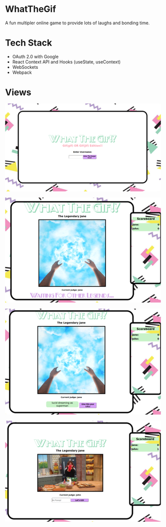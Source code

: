 # WhatTheGif

A fun multipler online game to provide lots of laughs and bonding time.

# Tech Stack

- OAuth 2.0 with Google
- React Context API and Hooks (useState, useContext)
- WebSockets
- Webpack

# Views

<center>
<img src="./DOCUMENTATION/img/Splash.png" width = 600px>
&nbsp;<br />
<img src="./DOCUMENTATION/img/JudgeWaiting.png" width = 600px>
&nbsp;<br />
<img src="./DOCUMENTATION/img/Judging.png" width = 600px>
&nbsp;<br />
<img src="./DOCUMENTATION/img/Input.png" width = 600px>
</center>
